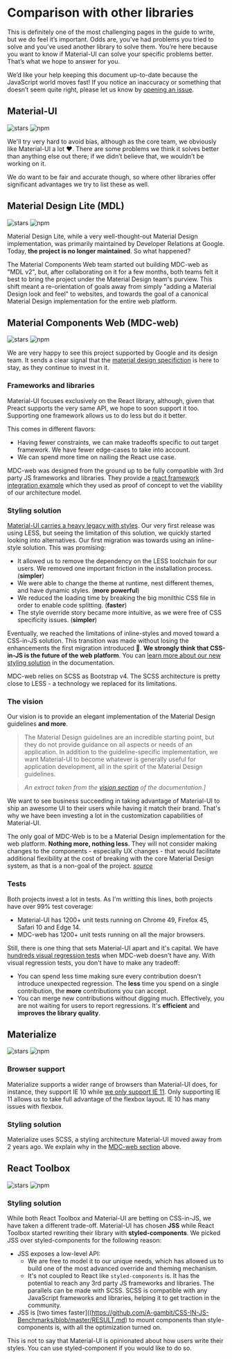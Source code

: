 # Comparison with other libraries

This is definitely one of the most challenging pages in the guide to write, but we do feel it’s important.
Odds are, you’ve had problems you tried to solve and you’ve used another library to solve them.
You’re here because you want to know if Material-UI can solve your specific problems better.
That’s what we hope to answer for you.

We’d like your help keeping this document up-to-date because the JavaScript world moves fast!
If you notice an inaccuracy or something that doesn’t seem quite right, please let us know by
[opening an issue](https://github.com/callemall/material-ui/issues/new?title=[Docs]+Inaccuracy+in+comparison+guide).

## Material-UI

![stars](https://img.shields.io/github/stars/callemall/material-ui.svg?style=social&label=Star)
![npm](https://img.shields.io/npm/dm/material-ui.svg)

We'll try very hard to avoid bias, although as the core team, we obviously like Material-UI a lot ❤️.
There are some problems we think it solves better than anything else out there; if we didn’t believe that, we wouldn’t be working on it.

We do want to be fair and accurate though, so where other libraries offer significant advantages we try to list these as well.

## Material Design Lite (MDL)

![stars](https://img.shields.io/github/stars/google/material-design-lite.svg?style=social&label=Star)
![npm](https://img.shields.io/npm/dm/material-design-lite.svg)

Material Design Lite, while a very well-thought-out Material Design implementation,
was primarily maintained by Developer Relations at Google.
Today, **the project is no longer maintained**. So what happened?

The Material Components Web team started out building MDC-web as "MDL v2", but, after collaborating on it for a few months,
both teams felt it best to bring the project under the Material Design team's purview.
This shift meant a re-orientation of goals away from simply "adding a Material Design look and feel" to websites,
and towards the goal of a canonical Material Design implementation for the entire web platform.

## Material Components Web (MDC-web)

![stars](https://img.shields.io/github/stars/material-components/material-components-web.svg?style=social&label=Star)
![npm](https://img.shields.io/npm/dm/material-components-web.svg)

We are very happy to see this project supported by Google and its design team.
It sends a clear signal that the [material design specifiction](https://material.io/guidelines/) is
here to stay, as they continue to invest in it.

### Frameworks and libraries

Material-UI focuses exclusively on the React library, although, given that Preact supports the very same API,
we hope to soon support it too. Supporting one framework allows us to do less but do it better.

This comes in different flavors:
- Having fewer constraints, we can make tradeoffs specific to out target framework.
We have fewer edge-cases to take into account.
- We can spend more time on nailing the React use case.

MDC-web was designed from the ground up to be fully compatible with 3rd party JS frameworks and libraries.
They provide a [react framework integration example](https://github.com/material-components/material-components-web/tree/master/framework-examples/react) which they used as proof of concept to vet the viability of our architecture model.

### Styling solution

[Material-UI carries a heavy legacy with styles](https://github.com/oliviertassinari/a-journey-toward-better-style).
Our very first release was using LESS, but seeing the limitation of this solution,
we quickly started looking into alternatives. Our first migration was towards using an inline-style solution.
This was promising:
- It allowed us to remove the dependency on the LESS toolchain for our users.
We removed one important friction in the installation process. (**simpler**)
- We were able to change the theme at runtime, nest different themes, and have dynamic styles. (**more powerful**)
- We reduced the loading time by breaking the big monilthic CSS file in order to enable code splitting. (**faster**)
- The style override story became more intuitive, as we were free of CSS specificity issues. (**simpler**)

Eventually, we reached the limitations of inline-styles and moved toward a CSS-in-JS
solution. This transition was made without losing the enhancements the first migration introduced 💅.
**We strongly think that CSS-in-JS is the future of the web platform**.
You can [learn more about our new styling solution](/customization/css-in-js) in the documentation.

MDC-web relies on SCSS as Bootstrap v4. The SCSS architecture is pretty close to LESS -
a technology we replaced for its limitations.

### The vision

Our vision is to provide an elegant implementation of the Material Design guidelines **and more**.

> The Material Design guidelines are an incredible starting point, but they do not provide guidance on all aspects or needs of an application. In addition to the guideline-specific implementation, we want Material-UI to become whatever is generally useful for application development, all in the spirit of the Material Design guidelines.

> *An extract taken from the [vision section](/discover-more/vision/) of the documentation.]*

We want to see business succeeding in taking advantage of Material-UI to ship an awesome UI to their users
while having it match their brand.
That's why we have been investing a lot in the customization capabilities of Material-UI.

The only goal of MDC-Web is to be a Material Design implementation for the web platform. **Nothing more, nothing less**. They will not consider making changes to the components - especially UX changes - that would facilitate additional flexibility at the cost of breaking with the core Material Design system, as that is a non-goal of the project. *[source](https://github.com/callemall/material-ui/issues/6799#issuecomment-299925174)*

### Tests

Both projects invest a lot in tests. As I'm writting this lines, both projects have over 99% test coverage:
- Material-UI has 1200+ unit tests running on Chrome 49, Firefox 45, Safari 10 and Edge 14.
- MDC-web has 1200+ unit tests running on all the major browsers.

Still, there is one thing that sets Material-UI apart and it's capital.
We have [hundreds visual regression tests](https://www.argos-ci.com/callemall/material-ui) when MDC-web doesn't have any.
With visual regression tests, you don't have to make any tradeoff:
- You can spend less time making sure every contribution doesn't introduce unexpected regression.
The **less** time you spend on a single contribution, the **more** contributions you can accept.
- You can merge new contributions without digging much. Effectively, you are not waiting for users to report regressions. It's **efficient** and **improves the library quality**.

## Materialize

![stars](https://img.shields.io/github/stars/Dogfalo/materialize.svg?style=social&label=Star)
![npm](https://img.shields.io/npm/dm/materialize-css.svg)

### Browser support

Materialize supports a wider range of browsers than Material-UI does, for instance,
they support IE 10 while [we only support IE 11](/getting-started/supported-platforms).
Only supporting IE 11 allows us to take full advantage of the flexbox layout.
IE 10 has many issues with flexbox.

### Styling solution

Materialize uses SCSS, a styling architecture Material-UI moved away from 2 years ago.
We explain why in the [MDC-web section](#styling-solution) above.

## React Toolbox

![stars](https://img.shields.io/github/stars/react-toolbox/react-toolbox.svg?style=social&label=Star)
![npm](https://img.shields.io/npm/dm/react-toolbox.svg)

### Styling solution

While both React Toolbox and Material-UI are betting on CSS-in-JS, we have taken a different trade-off.
Material-UI has chosen **JSS** while React Toolbox started rewriting their library with **styled-components**. We picked JSS over styled-components for the following reason:

- JSS exposes a low-level API:
  - We are free to model it to our unique needs, which has allowed us to build one of the most advanced override and theming mechanism.
  - It's not coupled to React like `styled-components` is. It has the potential to reach any 3rd party JS frameworks and libraries. The parallels can be made with SCSS. SCSS is compatible with any JavaScript frameworks and libraries, helping it to get traction in the community.
- JSS is [two times faster]((https://github.com/A-gambit/CSS-IN-JS-Benchmarks/blob/master/RESULT.md) to mount components than style-components is, with all the optimization turned on.

This is not to say that Material-UI is opinionated about how users write their styles.
You can use styled-component if you would like to do so.
